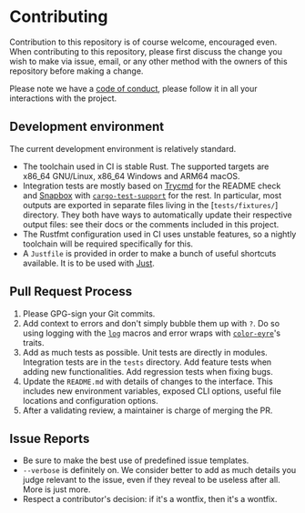 # Contributing

Contribution to this repository is of course welcome, encouraged even. When
contributing to this repository, please first discuss the change you wish to
make via issue, email, or any other method with the owners of this repository
before making a change.

Please note we have a [code of conduct](./CODE_OF_CONDUCT.md), please follow it
in all your interactions with the project.


## Development environment

The current development environment is relatively standard.

 * The toolchain used in CI is stable Rust. The supported targets are x86_64
   GNU/Linux, x86_64 Windows and ARM64 macOS.
 * Integration tests are mostly based on [Trycmd] for the README check and
   [Snapbox] with [`cargo-test-support`] for the rest. In particular, most
   outputs are exported in separate files living in the [`tests/fixtures/`]
   directory. They both have ways to automatically update their respective
   output files: see their docs or the comments included in this project.
 * The Rustfmt configuration used in CI uses unstable features, so a nightly
   toolchain will be required specifically for this.
 * A `Justfile` is provided in order to make a bunch of useful shortcuts
   available. It is to be used with [Just].

[Trycmd]: https://crates.io/crates/trycmd
[Snapbox]: https://crates.io/crates/snapbox
[`cargo-test-support`]: https://github.com/rust-lang/cargo/tree/master/crates/cargo-test-support
[Just]: https://github.com/casey/just


## Pull Request Process

 1. Please GPG-sign your Git commits.
 2. Add context to errors and don't simply bubble them up with `?`. Do so using
    logging with the [`log`] macros and error wraps with [`color-eyre`]'s traits.
 3. Add as much tests as possible. Unit tests are directly in modules.
    Integration tests are in the `tests` directory. Add feature tests when
    adding new functionalities. Add regression tests when fixing bugs.
 4. Update the `README.md` with details of changes to the interface. This
    includes new environment variables, exposed CLI options, useful file
    locations and configuration options.
 5. After a validating review, a maintainer is charge of merging the PR.

[`log`]: https://docs.rs/log/latest/log/
[`color-eyre`]: https://docs.rs/color-eyre/latest/color_eyre/


## Issue Reports

 * Be sure to make the best use of predefined issue templates.
 * `--verbose` is definitely on. We consider better to add as much details you
   judge relevant to the issue, even if they reveal to be useless after all.
   More is just more.
 * Respect a contributor's decision: if it's a wontfix, then it's a wontfix.

